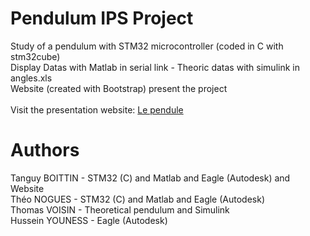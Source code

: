 # Pendulum IPS Project

Study of a pendulum with STM32 microcontroller (coded in C with stm32cube)
<br/>Display Datas with Matlab in serial link - Theoric datas with simulink in angles.xls
<br/>Website (created with Bootstrap) present the project
<br/><br/>
Visit the presentation website: [Le pendule](https://tanboi.github.io/pendulum/index.html)

# Authors

Tanguy BOITTIN - STM32 (C) and Matlab and Eagle (Autodesk) and Website<br/>
Théo NOGUES - STM32 (C)  and Matlab and Eagle (Autodesk)<br/>
Thomas VOISIN - Theoretical pendulum and Simulink <br/>
Hussein YOUNESS - Eagle (Autodesk)
